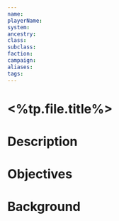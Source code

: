 ```yaml
---
name: 
playerName: 
system:
ancestry: 
class:
subclass:
faction:
campaign:
aliases:
tags:
---
```

# <%tp.file.title%>

# Description


# Objectives


# Background




